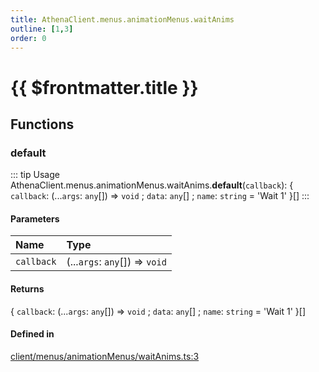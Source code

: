 ```yaml
---
title: AthenaClient.menus.animationMenus.waitAnims
outline: [1,3]
order: 0
---
```


# {{ $frontmatter.title }}


## Functions

### default

::: tip Usage
AthenaClient.menus.animationMenus.waitAnims.**default**(`callback`): { `callback`: (...`args`: `any`[]) => `void` ; `data`: `any`[] ; `name`: `string` = 'Wait 1' }[]
:::

#### Parameters

| Name | Type |
| :------ | :------ |
| `callback` | (...`args`: `any`[]) => `void` |

#### Returns

{ `callback`: (...`args`: `any`[]) => `void` ; `data`: `any`[] ; `name`: `string` = 'Wait 1' }[]

#### Defined in

[client/menus/animationMenus/waitAnims.ts:3](https://github.com/Stuyk/altv-athena/blob/0a4b65e/src/core/client/menus/animationMenus/waitAnims.ts#L3)
